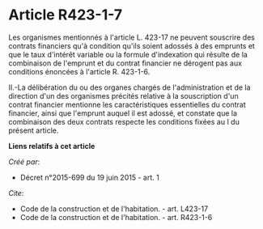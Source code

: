 # Article R423-1-7

Les organismes mentionnés à l'article L. 423-17 ne peuvent souscrire des contrats financiers qu'à condition qu'ils soient
adossés à des emprunts et que le taux d'intérêt variable ou la formule d'indexation qui résulte de la combinaison de
l'emprunt et du contrat financier ne dérogent pas aux conditions énoncées à l'article R. 423-1-6. 

II.-La délibération du ou des organes chargés de l'administration et de la direction d'un des organismes précités relative à
la souscription d'un contrat financier mentionne les caractéristiques essentielles du contrat financier, ainsi que l'emprunt
auquel il est adossé, et constate que la combinaison des deux contrats respecte les conditions fixées au I du présent
article.

**Liens relatifs à cet article**

_Créé par_:

  - Décret n°2015-699 du 19 juin 2015 - art. 1

_Cite_:

  - Code de la construction et de l'habitation. - art. L423-17
  - Code de la construction et de l'habitation. - art. R423-1-6
